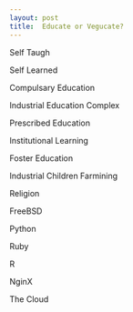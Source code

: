```yaml
---
layout: post
title:  Educate or Vegucate?
---
```


Self Taugh

Self Learned

Compulsary Education

Industrial Education Complex

Prescribed Education

Institutional Learning

Foster Education

Industrial Children Farmining

Religion

FreeBSD

Python

Ruby

R

NginX

The Cloud


